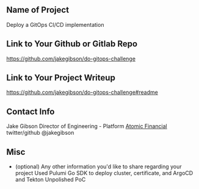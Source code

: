 ## Name of Project 
Deploy a GitOps CI/CD implementation

## Link to Your Github or Gitlab Repo
https://github.com/jakegibson/do-gitops-challenge

## Link to Your Project Writeup
https://github.com/jakegibson/do-gitops-challenge#readme

## Contact Info
Jake Gibson
Director of Engineering - Platform 
[Atomic Financial](https://atomic.financial)
twitter/github @jakegibson
## Misc 
* (optional) Any other information you'd like to share regarding your project
Used Pulumi Go SDK to deploy cluster, certificate, and ArgoCD and Tekton
Unpolished PoC
